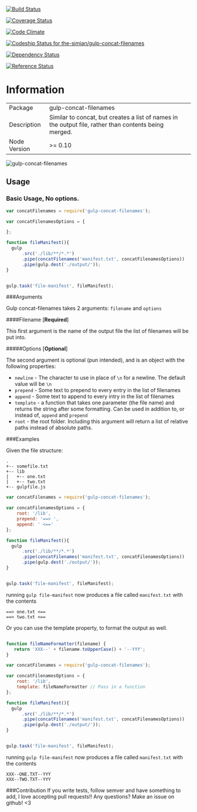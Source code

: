 [![Build Status](https://travis-ci.org/the-simian/gulp-concat-filenames.svg?branch=master)](https://travis-ci.org/the-simian/gulp-concat-filenames)

[![Coverage Status](https://coveralls.io/repos/the-simian/gulp-concat-filenames/badge.png?branch=coveralls)](https://coveralls.io/r/the-simian/gulp-concat-filenames?branch=coveralls)

[![Code Climate](https://codeclimate.com/github/the-simian/gulp-concat-filenames/badges/gpa.svg)](https://codeclimate.com/github/the-simian/gulp-concat-filenames)

[![Codeship Status for the-simian/gulp-concat-filenames](https://app.codeship.com/projects/b7aaf400-3b02-0132-083a-261a2707f8ca/status?branch=master)](https://app.codeship.com/projects/42521)

[![Dependency Status](https://david-dm.org/the-simian/gulp-concat-filenames.svg)](https://david-dm.org/the-simian/gulp-concat-filenames)

[![Reference Status](https://www.versioneye.com/nodejs/gulp-concat-filenames/reference_badge.svg?style=flat)](https://www.versioneye.com/nodejs/gulp-concat-filenames/references)

# Information

|              |                                                                                                      |
|--------------|------------------------------------------------------------------------------------------------------|
| Package      | gulp-concat-filenames                                                                                |
| Description  | Similar to concat, but creates a list of names in the output file, rather than contents being merged.|
| Node Version | >= 0.10                                                                                              |


![gulp-concat-filenames](https://cloud.githubusercontent.com/assets/954596/12309992/609d63da-ba13-11e5-8698-b06ea035f07b.png)


## Usage

### Basic Usage, No options.
```js
var concatFilenames = require('gulp-concat-filenames');

var concatFilenamesOptions = {

};

function fileManifest(){
  gulp
      .src('./lib/**/*.*')
      .pipe(concatFilenames('manifest.txt', concatFilenamesOptions))
      .pipe(gulp.dest('./output/'));
}


gulp.task('file-manifest', fileManifest);

```

###Arguments

Gulp concat-filenames takes 2 arguments: `filename` and `options`

####Filename [**Required**]

 This first argument is the name of the output file the list of filenames will be put into.

#####Options [**Optional**]

The second argument is optional (pun intended), and is an object with the following properties:

- `newline` - The character to use in place of `\n` for a newline. The default value will be `\n`
- `prepend` - Some text to prepend to every entry in the list of filenames
- `append` - Some text to append to every intry in the list of filenames
- `template` - a function that takes one parameter (the file name) and returns the string after some formatting. Can be used in addition to, or instead of, `append` and `prepend`
- `root` - the root folder. Including this argument will return a list of relative paths instead of absolute paths.


###Examples

Given the file structure:

```
.
+-- somefile.txt
+-- lib
|   +-- one.txt
|   +-- two.txt
+-- gulpfile.js

```



```js
var concatFilenames = require('gulp-concat-filenames');

var concatFilenamesOptions = {
    root: '/lib',
    prepend: '==> ',
    append: ' <=='
};

function fileManifest(){
  gulp
      .src('./lib/**/*.*')
      .pipe(concatFilenames('manifest.txt', concatFilenamesOptions))
      .pipe(gulp.dest('./output/'));
}


gulp.task('file-manifest', fileManifest);
```

running `gulp file-manifest` now produces a file called `manifest.txt` with the contents

```
==> one.txt <==
==> two.txt <==

```

Or you can use the template property, to format the output as well.
```js

function fileNameFormatter(filename) {
   return 'XXX--' + filename.toUpperCase() + '--YYY';
}

var concatFilenames = require('gulp-concat-filenames');

var concatFilenamesOptions = {
    root: '/lib',
    template: fileNameFormatter // Pass in a function
};

function fileManifest(){
  gulp
      .src('./lib/**/*.*')
      .pipe(concatFilenames('manifest.txt', concatFilenamesOptions))
      .pipe(gulp.dest('./output/'));
}


gulp.task('file-manifest', fileManifest);
```

running `gulp file-manifest` now produces a file called `manifest.txt` with the contents

```
XXX--ONE.TXT--YYY
XXX--TWO.TXT--YYY

```

###Contribution
If you write tests, follow semver and have something to add, I love accepting pull requests!! Any questions? Make an issue on github! <3
